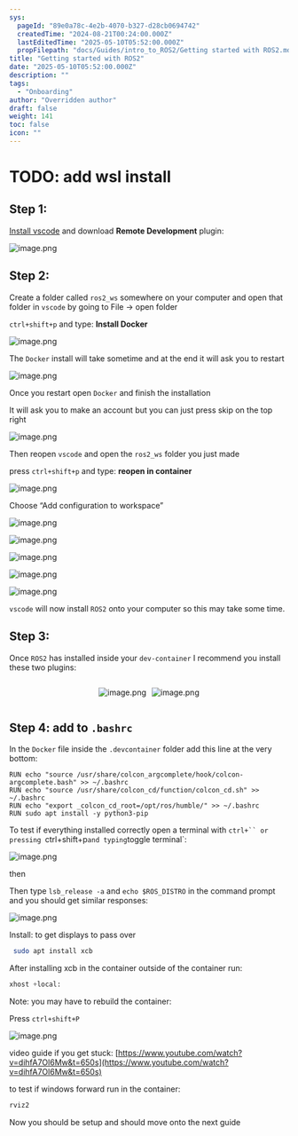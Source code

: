 ```yaml
---
sys:
  pageId: "89e0a78c-4e2b-4070-b327-d28cb0694742"
  createdTime: "2024-08-21T00:24:00.000Z"
  lastEditedTime: "2025-05-10T05:52:00.000Z"
  propFilepath: "docs/Guides/intro_to_ROS2/Getting started with ROS2.md"
title: "Getting started with ROS2"
date: "2025-05-10T05:52:00.000Z"
description: ""
tags:
  - "Onboarding"
author: "Overridden author"
draft: false
weight: 141
toc: false
icon: ""
---
```


# TODO: add wsl install

## Step 1:

[Install vscode](https://code.visualstudio.com/download) and download **Remote Development** plugin:

![image.png](https://prod-files-secure.s3.us-west-2.amazonaws.com/d518164a-d88e-44d1-a4ee-3adb3bd8bce0/efb52993-1881-4a40-b95e-6f020334f022/image.png?X-Amz-Algorithm=AWS4-HMAC-SHA256&X-Amz-Content-Sha256=UNSIGNED-PAYLOAD&X-Amz-Credential=ASIAZI2LB466Q5RHZ54O%2F20250525%2Fus-west-2%2Fs3%2Faws4_request&X-Amz-Date=20250525T004624Z&X-Amz-Expires=3600&X-Amz-Security-Token=IQoJb3JpZ2luX2VjEFkaCXVzLXdlc3QtMiJHMEUCIDx1DEz8h9eFjM4OQ7qHz9RdEjujnxkrPCKpUkgTUZlKAiEA4EBakz8xQjF%2F%2BR%2FlBpTih%2FuiVRkS3yXR4HKhO9IjB%2F0q%2FwMIIhAAGgw2Mzc0MjMxODM4MDUiDPKKBHxyWHXWIJu2RyrcA2y%2FHlfFkfn2rcmfw%2FEfMSZ95%2B9wHMCwa7N%2Fa7Aqip8TgECCUZm3pXEv7IWT%2B6c%2FNE2buxxBmXh8pN8XsR7cffpsh0oRVPW5E96ediTJXABH%2FdH1L9BlQ8rsRFKqBHH8gnPc4h7gOY4QgJlRdBZjHirNnqFVS79qBZtBV5J%2F0RjP%2BxsFuD0Ummw0PZXldJ9eFGvVgJ%2Foang3jayF70EpbzkukW4ek7Tz0sRIHw6rZCutuJkHaf9O90XibW9M3rIgG1bUMz5QMtUPN8Ul4x1EmxazVFivdAnUYIuhDBEMkhsD4FodK1qcyWFQfbPF6dX6lDAQQrZjCMEf8mx904%2FOXZf6opmKxTvW33FQOW%2FIVTzJOanfWr7eb8iSBI0nAvThHDn36sr0%2BzzRv0EVZvPYVfLZfYUiVwCK%2BPl1qzzDCL6S4wbVqdZ7LnHjt%2FMeQsH0LByB7wzzJplj10AKL8H1c4iBajvXyQduHjK1YbgfmyToDKZpwRaeEC7wy4orPVenl8lFAT1AuT5mpSrBS9U%2BBnEqb0YSj4c5zJ9ovk2dA7lt6RJcq%2FDR8b9x0AGNc1aFf1nlQuz1MLwaYmj%2FRNCbMXFotB6S1nL6TMYkwn6Z0043%2ByGa8GkFVShY4e3RMInMycEGOqUBGtcm6Hh3l9vKhaHAVCJZD4rPovK7pdBnxlPfBdAZrx811xid8s0oywn1ycDW%2FkN1mNxusCMkTPziJu3UEtENM3hColC4nrpET2plE%2BPHcFA2bsTgJmE62nV5Ortos5nQtpnCcoPij3%2BmOF%2BMIP18%2F8lLU94D7comVBt4905IbfzrFT%2BN6To4Lj2P0Af2P6UFJTphLz1IBZPju4SIFQwyhc9WMhRm&X-Amz-Signature=418f5b9cd4512b186cc4aa94c232aab74e5d7103e9ad2e70701932c133e7d227&X-Amz-SignedHeaders=host&x-id=GetObject)

## Step 2:

Create a folder called `ros2_ws` somewhere on your computer and open that folder in `vscode` by going to File → open folder 

`ctrl+shift+p` and type: **Install Docker**

![image.png](https://prod-files-secure.s3.us-west-2.amazonaws.com/d518164a-d88e-44d1-a4ee-3adb3bd8bce0/2269dc0e-1cd5-47ff-bceb-c04ad9b2eab0/image.png?X-Amz-Algorithm=AWS4-HMAC-SHA256&X-Amz-Content-Sha256=UNSIGNED-PAYLOAD&X-Amz-Credential=ASIAZI2LB466Q5RHZ54O%2F20250525%2Fus-west-2%2Fs3%2Faws4_request&X-Amz-Date=20250525T004624Z&X-Amz-Expires=3600&X-Amz-Security-Token=IQoJb3JpZ2luX2VjEFkaCXVzLXdlc3QtMiJHMEUCIDx1DEz8h9eFjM4OQ7qHz9RdEjujnxkrPCKpUkgTUZlKAiEA4EBakz8xQjF%2F%2BR%2FlBpTih%2FuiVRkS3yXR4HKhO9IjB%2F0q%2FwMIIhAAGgw2Mzc0MjMxODM4MDUiDPKKBHxyWHXWIJu2RyrcA2y%2FHlfFkfn2rcmfw%2FEfMSZ95%2B9wHMCwa7N%2Fa7Aqip8TgECCUZm3pXEv7IWT%2B6c%2FNE2buxxBmXh8pN8XsR7cffpsh0oRVPW5E96ediTJXABH%2FdH1L9BlQ8rsRFKqBHH8gnPc4h7gOY4QgJlRdBZjHirNnqFVS79qBZtBV5J%2F0RjP%2BxsFuD0Ummw0PZXldJ9eFGvVgJ%2Foang3jayF70EpbzkukW4ek7Tz0sRIHw6rZCutuJkHaf9O90XibW9M3rIgG1bUMz5QMtUPN8Ul4x1EmxazVFivdAnUYIuhDBEMkhsD4FodK1qcyWFQfbPF6dX6lDAQQrZjCMEf8mx904%2FOXZf6opmKxTvW33FQOW%2FIVTzJOanfWr7eb8iSBI0nAvThHDn36sr0%2BzzRv0EVZvPYVfLZfYUiVwCK%2BPl1qzzDCL6S4wbVqdZ7LnHjt%2FMeQsH0LByB7wzzJplj10AKL8H1c4iBajvXyQduHjK1YbgfmyToDKZpwRaeEC7wy4orPVenl8lFAT1AuT5mpSrBS9U%2BBnEqb0YSj4c5zJ9ovk2dA7lt6RJcq%2FDR8b9x0AGNc1aFf1nlQuz1MLwaYmj%2FRNCbMXFotB6S1nL6TMYkwn6Z0043%2ByGa8GkFVShY4e3RMInMycEGOqUBGtcm6Hh3l9vKhaHAVCJZD4rPovK7pdBnxlPfBdAZrx811xid8s0oywn1ycDW%2FkN1mNxusCMkTPziJu3UEtENM3hColC4nrpET2plE%2BPHcFA2bsTgJmE62nV5Ortos5nQtpnCcoPij3%2BmOF%2BMIP18%2F8lLU94D7comVBt4905IbfzrFT%2BN6To4Lj2P0Af2P6UFJTphLz1IBZPju4SIFQwyhc9WMhRm&X-Amz-Signature=d743928b9dfac171b36141bed46d66591a101dd86ab127843704e2d253abed79&X-Amz-SignedHeaders=host&x-id=GetObject)

The `Docker` install will take sometime and at the end it will ask you to restart

![image.png](https://prod-files-secure.s3.us-west-2.amazonaws.com/d518164a-d88e-44d1-a4ee-3adb3bd8bce0/ed233f78-be33-4b1f-b89c-9c346c0e961e/image.png?X-Amz-Algorithm=AWS4-HMAC-SHA256&X-Amz-Content-Sha256=UNSIGNED-PAYLOAD&X-Amz-Credential=ASIAZI2LB466Q5RHZ54O%2F20250525%2Fus-west-2%2Fs3%2Faws4_request&X-Amz-Date=20250525T004624Z&X-Amz-Expires=3600&X-Amz-Security-Token=IQoJb3JpZ2luX2VjEFkaCXVzLXdlc3QtMiJHMEUCIDx1DEz8h9eFjM4OQ7qHz9RdEjujnxkrPCKpUkgTUZlKAiEA4EBakz8xQjF%2F%2BR%2FlBpTih%2FuiVRkS3yXR4HKhO9IjB%2F0q%2FwMIIhAAGgw2Mzc0MjMxODM4MDUiDPKKBHxyWHXWIJu2RyrcA2y%2FHlfFkfn2rcmfw%2FEfMSZ95%2B9wHMCwa7N%2Fa7Aqip8TgECCUZm3pXEv7IWT%2B6c%2FNE2buxxBmXh8pN8XsR7cffpsh0oRVPW5E96ediTJXABH%2FdH1L9BlQ8rsRFKqBHH8gnPc4h7gOY4QgJlRdBZjHirNnqFVS79qBZtBV5J%2F0RjP%2BxsFuD0Ummw0PZXldJ9eFGvVgJ%2Foang3jayF70EpbzkukW4ek7Tz0sRIHw6rZCutuJkHaf9O90XibW9M3rIgG1bUMz5QMtUPN8Ul4x1EmxazVFivdAnUYIuhDBEMkhsD4FodK1qcyWFQfbPF6dX6lDAQQrZjCMEf8mx904%2FOXZf6opmKxTvW33FQOW%2FIVTzJOanfWr7eb8iSBI0nAvThHDn36sr0%2BzzRv0EVZvPYVfLZfYUiVwCK%2BPl1qzzDCL6S4wbVqdZ7LnHjt%2FMeQsH0LByB7wzzJplj10AKL8H1c4iBajvXyQduHjK1YbgfmyToDKZpwRaeEC7wy4orPVenl8lFAT1AuT5mpSrBS9U%2BBnEqb0YSj4c5zJ9ovk2dA7lt6RJcq%2FDR8b9x0AGNc1aFf1nlQuz1MLwaYmj%2FRNCbMXFotB6S1nL6TMYkwn6Z0043%2ByGa8GkFVShY4e3RMInMycEGOqUBGtcm6Hh3l9vKhaHAVCJZD4rPovK7pdBnxlPfBdAZrx811xid8s0oywn1ycDW%2FkN1mNxusCMkTPziJu3UEtENM3hColC4nrpET2plE%2BPHcFA2bsTgJmE62nV5Ortos5nQtpnCcoPij3%2BmOF%2BMIP18%2F8lLU94D7comVBt4905IbfzrFT%2BN6To4Lj2P0Af2P6UFJTphLz1IBZPju4SIFQwyhc9WMhRm&X-Amz-Signature=81aa3015ec98968cdaf7e3e99bb627d9bbbc4d37bdb9883331d7360b21ee4e14&X-Amz-SignedHeaders=host&x-id=GetObject)

Once you restart open `Docker` and finish the installation

It will ask you to make an account but you can just press skip on the top right

![image.png](https://prod-files-secure.s3.us-west-2.amazonaws.com/d518164a-d88e-44d1-a4ee-3adb3bd8bce0/21010ad9-1659-4fd9-9f59-9932a09b2a3d/image.png?X-Amz-Algorithm=AWS4-HMAC-SHA256&X-Amz-Content-Sha256=UNSIGNED-PAYLOAD&X-Amz-Credential=ASIAZI2LB466Q5RHZ54O%2F20250525%2Fus-west-2%2Fs3%2Faws4_request&X-Amz-Date=20250525T004624Z&X-Amz-Expires=3600&X-Amz-Security-Token=IQoJb3JpZ2luX2VjEFkaCXVzLXdlc3QtMiJHMEUCIDx1DEz8h9eFjM4OQ7qHz9RdEjujnxkrPCKpUkgTUZlKAiEA4EBakz8xQjF%2F%2BR%2FlBpTih%2FuiVRkS3yXR4HKhO9IjB%2F0q%2FwMIIhAAGgw2Mzc0MjMxODM4MDUiDPKKBHxyWHXWIJu2RyrcA2y%2FHlfFkfn2rcmfw%2FEfMSZ95%2B9wHMCwa7N%2Fa7Aqip8TgECCUZm3pXEv7IWT%2B6c%2FNE2buxxBmXh8pN8XsR7cffpsh0oRVPW5E96ediTJXABH%2FdH1L9BlQ8rsRFKqBHH8gnPc4h7gOY4QgJlRdBZjHirNnqFVS79qBZtBV5J%2F0RjP%2BxsFuD0Ummw0PZXldJ9eFGvVgJ%2Foang3jayF70EpbzkukW4ek7Tz0sRIHw6rZCutuJkHaf9O90XibW9M3rIgG1bUMz5QMtUPN8Ul4x1EmxazVFivdAnUYIuhDBEMkhsD4FodK1qcyWFQfbPF6dX6lDAQQrZjCMEf8mx904%2FOXZf6opmKxTvW33FQOW%2FIVTzJOanfWr7eb8iSBI0nAvThHDn36sr0%2BzzRv0EVZvPYVfLZfYUiVwCK%2BPl1qzzDCL6S4wbVqdZ7LnHjt%2FMeQsH0LByB7wzzJplj10AKL8H1c4iBajvXyQduHjK1YbgfmyToDKZpwRaeEC7wy4orPVenl8lFAT1AuT5mpSrBS9U%2BBnEqb0YSj4c5zJ9ovk2dA7lt6RJcq%2FDR8b9x0AGNc1aFf1nlQuz1MLwaYmj%2FRNCbMXFotB6S1nL6TMYkwn6Z0043%2ByGa8GkFVShY4e3RMInMycEGOqUBGtcm6Hh3l9vKhaHAVCJZD4rPovK7pdBnxlPfBdAZrx811xid8s0oywn1ycDW%2FkN1mNxusCMkTPziJu3UEtENM3hColC4nrpET2plE%2BPHcFA2bsTgJmE62nV5Ortos5nQtpnCcoPij3%2BmOF%2BMIP18%2F8lLU94D7comVBt4905IbfzrFT%2BN6To4Lj2P0Af2P6UFJTphLz1IBZPju4SIFQwyhc9WMhRm&X-Amz-Signature=254062b4a2050c542d6590329c26583bc4c6cb53da43310aa6bbbe7c8675b8e7&X-Amz-SignedHeaders=host&x-id=GetObject)

Then reopen `vscode` and open the `ros2_ws` folder you just made

press `ctrl+shift+p` and type: **reopen in container**

![image.png](https://prod-files-secure.s3.us-west-2.amazonaws.com/d518164a-d88e-44d1-a4ee-3adb3bd8bce0/4e93b8c2-41ad-488c-8095-c74205196118/image.png?X-Amz-Algorithm=AWS4-HMAC-SHA256&X-Amz-Content-Sha256=UNSIGNED-PAYLOAD&X-Amz-Credential=ASIAZI2LB466Q5RHZ54O%2F20250525%2Fus-west-2%2Fs3%2Faws4_request&X-Amz-Date=20250525T004624Z&X-Amz-Expires=3600&X-Amz-Security-Token=IQoJb3JpZ2luX2VjEFkaCXVzLXdlc3QtMiJHMEUCIDx1DEz8h9eFjM4OQ7qHz9RdEjujnxkrPCKpUkgTUZlKAiEA4EBakz8xQjF%2F%2BR%2FlBpTih%2FuiVRkS3yXR4HKhO9IjB%2F0q%2FwMIIhAAGgw2Mzc0MjMxODM4MDUiDPKKBHxyWHXWIJu2RyrcA2y%2FHlfFkfn2rcmfw%2FEfMSZ95%2B9wHMCwa7N%2Fa7Aqip8TgECCUZm3pXEv7IWT%2B6c%2FNE2buxxBmXh8pN8XsR7cffpsh0oRVPW5E96ediTJXABH%2FdH1L9BlQ8rsRFKqBHH8gnPc4h7gOY4QgJlRdBZjHirNnqFVS79qBZtBV5J%2F0RjP%2BxsFuD0Ummw0PZXldJ9eFGvVgJ%2Foang3jayF70EpbzkukW4ek7Tz0sRIHw6rZCutuJkHaf9O90XibW9M3rIgG1bUMz5QMtUPN8Ul4x1EmxazVFivdAnUYIuhDBEMkhsD4FodK1qcyWFQfbPF6dX6lDAQQrZjCMEf8mx904%2FOXZf6opmKxTvW33FQOW%2FIVTzJOanfWr7eb8iSBI0nAvThHDn36sr0%2BzzRv0EVZvPYVfLZfYUiVwCK%2BPl1qzzDCL6S4wbVqdZ7LnHjt%2FMeQsH0LByB7wzzJplj10AKL8H1c4iBajvXyQduHjK1YbgfmyToDKZpwRaeEC7wy4orPVenl8lFAT1AuT5mpSrBS9U%2BBnEqb0YSj4c5zJ9ovk2dA7lt6RJcq%2FDR8b9x0AGNc1aFf1nlQuz1MLwaYmj%2FRNCbMXFotB6S1nL6TMYkwn6Z0043%2ByGa8GkFVShY4e3RMInMycEGOqUBGtcm6Hh3l9vKhaHAVCJZD4rPovK7pdBnxlPfBdAZrx811xid8s0oywn1ycDW%2FkN1mNxusCMkTPziJu3UEtENM3hColC4nrpET2plE%2BPHcFA2bsTgJmE62nV5Ortos5nQtpnCcoPij3%2BmOF%2BMIP18%2F8lLU94D7comVBt4905IbfzrFT%2BN6To4Lj2P0Af2P6UFJTphLz1IBZPju4SIFQwyhc9WMhRm&X-Amz-Signature=e2fb4cc5565590c685c55abbe9a721a7ec74bf76b009d3427d0aea04fd9bc212&X-Amz-SignedHeaders=host&x-id=GetObject)

Choose “Add configuration to workspace”

![image.png](https://prod-files-secure.s3.us-west-2.amazonaws.com/d518164a-d88e-44d1-a4ee-3adb3bd8bce0/9560b282-5060-4989-ba37-97e7b2c22476/image.png?X-Amz-Algorithm=AWS4-HMAC-SHA256&X-Amz-Content-Sha256=UNSIGNED-PAYLOAD&X-Amz-Credential=ASIAZI2LB466Q5RHZ54O%2F20250525%2Fus-west-2%2Fs3%2Faws4_request&X-Amz-Date=20250525T004624Z&X-Amz-Expires=3600&X-Amz-Security-Token=IQoJb3JpZ2luX2VjEFkaCXVzLXdlc3QtMiJHMEUCIDx1DEz8h9eFjM4OQ7qHz9RdEjujnxkrPCKpUkgTUZlKAiEA4EBakz8xQjF%2F%2BR%2FlBpTih%2FuiVRkS3yXR4HKhO9IjB%2F0q%2FwMIIhAAGgw2Mzc0MjMxODM4MDUiDPKKBHxyWHXWIJu2RyrcA2y%2FHlfFkfn2rcmfw%2FEfMSZ95%2B9wHMCwa7N%2Fa7Aqip8TgECCUZm3pXEv7IWT%2B6c%2FNE2buxxBmXh8pN8XsR7cffpsh0oRVPW5E96ediTJXABH%2FdH1L9BlQ8rsRFKqBHH8gnPc4h7gOY4QgJlRdBZjHirNnqFVS79qBZtBV5J%2F0RjP%2BxsFuD0Ummw0PZXldJ9eFGvVgJ%2Foang3jayF70EpbzkukW4ek7Tz0sRIHw6rZCutuJkHaf9O90XibW9M3rIgG1bUMz5QMtUPN8Ul4x1EmxazVFivdAnUYIuhDBEMkhsD4FodK1qcyWFQfbPF6dX6lDAQQrZjCMEf8mx904%2FOXZf6opmKxTvW33FQOW%2FIVTzJOanfWr7eb8iSBI0nAvThHDn36sr0%2BzzRv0EVZvPYVfLZfYUiVwCK%2BPl1qzzDCL6S4wbVqdZ7LnHjt%2FMeQsH0LByB7wzzJplj10AKL8H1c4iBajvXyQduHjK1YbgfmyToDKZpwRaeEC7wy4orPVenl8lFAT1AuT5mpSrBS9U%2BBnEqb0YSj4c5zJ9ovk2dA7lt6RJcq%2FDR8b9x0AGNc1aFf1nlQuz1MLwaYmj%2FRNCbMXFotB6S1nL6TMYkwn6Z0043%2ByGa8GkFVShY4e3RMInMycEGOqUBGtcm6Hh3l9vKhaHAVCJZD4rPovK7pdBnxlPfBdAZrx811xid8s0oywn1ycDW%2FkN1mNxusCMkTPziJu3UEtENM3hColC4nrpET2plE%2BPHcFA2bsTgJmE62nV5Ortos5nQtpnCcoPij3%2BmOF%2BMIP18%2F8lLU94D7comVBt4905IbfzrFT%2BN6To4Lj2P0Af2P6UFJTphLz1IBZPju4SIFQwyhc9WMhRm&X-Amz-Signature=7a987badab07bde2aeab680a4741d81b9aef5bd5806271cab58765f73bf26232&X-Amz-SignedHeaders=host&x-id=GetObject)

![image.png](https://prod-files-secure.s3.us-west-2.amazonaws.com/d518164a-d88e-44d1-a4ee-3adb3bd8bce0/2ee63f81-886b-48e8-a553-dc6e5eac99e4/image.png?X-Amz-Algorithm=AWS4-HMAC-SHA256&X-Amz-Content-Sha256=UNSIGNED-PAYLOAD&X-Amz-Credential=ASIAZI2LB466Q5RHZ54O%2F20250525%2Fus-west-2%2Fs3%2Faws4_request&X-Amz-Date=20250525T004624Z&X-Amz-Expires=3600&X-Amz-Security-Token=IQoJb3JpZ2luX2VjEFkaCXVzLXdlc3QtMiJHMEUCIDx1DEz8h9eFjM4OQ7qHz9RdEjujnxkrPCKpUkgTUZlKAiEA4EBakz8xQjF%2F%2BR%2FlBpTih%2FuiVRkS3yXR4HKhO9IjB%2F0q%2FwMIIhAAGgw2Mzc0MjMxODM4MDUiDPKKBHxyWHXWIJu2RyrcA2y%2FHlfFkfn2rcmfw%2FEfMSZ95%2B9wHMCwa7N%2Fa7Aqip8TgECCUZm3pXEv7IWT%2B6c%2FNE2buxxBmXh8pN8XsR7cffpsh0oRVPW5E96ediTJXABH%2FdH1L9BlQ8rsRFKqBHH8gnPc4h7gOY4QgJlRdBZjHirNnqFVS79qBZtBV5J%2F0RjP%2BxsFuD0Ummw0PZXldJ9eFGvVgJ%2Foang3jayF70EpbzkukW4ek7Tz0sRIHw6rZCutuJkHaf9O90XibW9M3rIgG1bUMz5QMtUPN8Ul4x1EmxazVFivdAnUYIuhDBEMkhsD4FodK1qcyWFQfbPF6dX6lDAQQrZjCMEf8mx904%2FOXZf6opmKxTvW33FQOW%2FIVTzJOanfWr7eb8iSBI0nAvThHDn36sr0%2BzzRv0EVZvPYVfLZfYUiVwCK%2BPl1qzzDCL6S4wbVqdZ7LnHjt%2FMeQsH0LByB7wzzJplj10AKL8H1c4iBajvXyQduHjK1YbgfmyToDKZpwRaeEC7wy4orPVenl8lFAT1AuT5mpSrBS9U%2BBnEqb0YSj4c5zJ9ovk2dA7lt6RJcq%2FDR8b9x0AGNc1aFf1nlQuz1MLwaYmj%2FRNCbMXFotB6S1nL6TMYkwn6Z0043%2ByGa8GkFVShY4e3RMInMycEGOqUBGtcm6Hh3l9vKhaHAVCJZD4rPovK7pdBnxlPfBdAZrx811xid8s0oywn1ycDW%2FkN1mNxusCMkTPziJu3UEtENM3hColC4nrpET2plE%2BPHcFA2bsTgJmE62nV5Ortos5nQtpnCcoPij3%2BmOF%2BMIP18%2F8lLU94D7comVBt4905IbfzrFT%2BN6To4Lj2P0Af2P6UFJTphLz1IBZPju4SIFQwyhc9WMhRm&X-Amz-Signature=7585b4b7850ddae6111c22336028abb8d17188e34d66cbf415fba115a4e2fe87&X-Amz-SignedHeaders=host&x-id=GetObject)

![image.png](https://prod-files-secure.s3.us-west-2.amazonaws.com/d518164a-d88e-44d1-a4ee-3adb3bd8bce0/ae1580b2-b048-407e-aed9-b584224a7a04/image.png?X-Amz-Algorithm=AWS4-HMAC-SHA256&X-Amz-Content-Sha256=UNSIGNED-PAYLOAD&X-Amz-Credential=ASIAZI2LB466Q5RHZ54O%2F20250525%2Fus-west-2%2Fs3%2Faws4_request&X-Amz-Date=20250525T004624Z&X-Amz-Expires=3600&X-Amz-Security-Token=IQoJb3JpZ2luX2VjEFkaCXVzLXdlc3QtMiJHMEUCIDx1DEz8h9eFjM4OQ7qHz9RdEjujnxkrPCKpUkgTUZlKAiEA4EBakz8xQjF%2F%2BR%2FlBpTih%2FuiVRkS3yXR4HKhO9IjB%2F0q%2FwMIIhAAGgw2Mzc0MjMxODM4MDUiDPKKBHxyWHXWIJu2RyrcA2y%2FHlfFkfn2rcmfw%2FEfMSZ95%2B9wHMCwa7N%2Fa7Aqip8TgECCUZm3pXEv7IWT%2B6c%2FNE2buxxBmXh8pN8XsR7cffpsh0oRVPW5E96ediTJXABH%2FdH1L9BlQ8rsRFKqBHH8gnPc4h7gOY4QgJlRdBZjHirNnqFVS79qBZtBV5J%2F0RjP%2BxsFuD0Ummw0PZXldJ9eFGvVgJ%2Foang3jayF70EpbzkukW4ek7Tz0sRIHw6rZCutuJkHaf9O90XibW9M3rIgG1bUMz5QMtUPN8Ul4x1EmxazVFivdAnUYIuhDBEMkhsD4FodK1qcyWFQfbPF6dX6lDAQQrZjCMEf8mx904%2FOXZf6opmKxTvW33FQOW%2FIVTzJOanfWr7eb8iSBI0nAvThHDn36sr0%2BzzRv0EVZvPYVfLZfYUiVwCK%2BPl1qzzDCL6S4wbVqdZ7LnHjt%2FMeQsH0LByB7wzzJplj10AKL8H1c4iBajvXyQduHjK1YbgfmyToDKZpwRaeEC7wy4orPVenl8lFAT1AuT5mpSrBS9U%2BBnEqb0YSj4c5zJ9ovk2dA7lt6RJcq%2FDR8b9x0AGNc1aFf1nlQuz1MLwaYmj%2FRNCbMXFotB6S1nL6TMYkwn6Z0043%2ByGa8GkFVShY4e3RMInMycEGOqUBGtcm6Hh3l9vKhaHAVCJZD4rPovK7pdBnxlPfBdAZrx811xid8s0oywn1ycDW%2FkN1mNxusCMkTPziJu3UEtENM3hColC4nrpET2plE%2BPHcFA2bsTgJmE62nV5Ortos5nQtpnCcoPij3%2BmOF%2BMIP18%2F8lLU94D7comVBt4905IbfzrFT%2BN6To4Lj2P0Af2P6UFJTphLz1IBZPju4SIFQwyhc9WMhRm&X-Amz-Signature=b368cc62b482463c5408bff637fe93ac5e03be839e0a69ba1e0ea9a0601cefb8&X-Amz-SignedHeaders=host&x-id=GetObject)

![image.png](https://prod-files-secure.s3.us-west-2.amazonaws.com/d518164a-d88e-44d1-a4ee-3adb3bd8bce0/53255b28-f75e-430f-b9e3-c0ac8577e42b/image.png?X-Amz-Algorithm=AWS4-HMAC-SHA256&X-Amz-Content-Sha256=UNSIGNED-PAYLOAD&X-Amz-Credential=ASIAZI2LB466Q5RHZ54O%2F20250525%2Fus-west-2%2Fs3%2Faws4_request&X-Amz-Date=20250525T004624Z&X-Amz-Expires=3600&X-Amz-Security-Token=IQoJb3JpZ2luX2VjEFkaCXVzLXdlc3QtMiJHMEUCIDx1DEz8h9eFjM4OQ7qHz9RdEjujnxkrPCKpUkgTUZlKAiEA4EBakz8xQjF%2F%2BR%2FlBpTih%2FuiVRkS3yXR4HKhO9IjB%2F0q%2FwMIIhAAGgw2Mzc0MjMxODM4MDUiDPKKBHxyWHXWIJu2RyrcA2y%2FHlfFkfn2rcmfw%2FEfMSZ95%2B9wHMCwa7N%2Fa7Aqip8TgECCUZm3pXEv7IWT%2B6c%2FNE2buxxBmXh8pN8XsR7cffpsh0oRVPW5E96ediTJXABH%2FdH1L9BlQ8rsRFKqBHH8gnPc4h7gOY4QgJlRdBZjHirNnqFVS79qBZtBV5J%2F0RjP%2BxsFuD0Ummw0PZXldJ9eFGvVgJ%2Foang3jayF70EpbzkukW4ek7Tz0sRIHw6rZCutuJkHaf9O90XibW9M3rIgG1bUMz5QMtUPN8Ul4x1EmxazVFivdAnUYIuhDBEMkhsD4FodK1qcyWFQfbPF6dX6lDAQQrZjCMEf8mx904%2FOXZf6opmKxTvW33FQOW%2FIVTzJOanfWr7eb8iSBI0nAvThHDn36sr0%2BzzRv0EVZvPYVfLZfYUiVwCK%2BPl1qzzDCL6S4wbVqdZ7LnHjt%2FMeQsH0LByB7wzzJplj10AKL8H1c4iBajvXyQduHjK1YbgfmyToDKZpwRaeEC7wy4orPVenl8lFAT1AuT5mpSrBS9U%2BBnEqb0YSj4c5zJ9ovk2dA7lt6RJcq%2FDR8b9x0AGNc1aFf1nlQuz1MLwaYmj%2FRNCbMXFotB6S1nL6TMYkwn6Z0043%2ByGa8GkFVShY4e3RMInMycEGOqUBGtcm6Hh3l9vKhaHAVCJZD4rPovK7pdBnxlPfBdAZrx811xid8s0oywn1ycDW%2FkN1mNxusCMkTPziJu3UEtENM3hColC4nrpET2plE%2BPHcFA2bsTgJmE62nV5Ortos5nQtpnCcoPij3%2BmOF%2BMIP18%2F8lLU94D7comVBt4905IbfzrFT%2BN6To4Lj2P0Af2P6UFJTphLz1IBZPju4SIFQwyhc9WMhRm&X-Amz-Signature=28d1c06f457c1579d67df9c4e1d8af390f29b1bbffc7610660479aeb2dfb5b2e&X-Amz-SignedHeaders=host&x-id=GetObject)

![image.png](https://prod-files-secure.s3.us-west-2.amazonaws.com/d518164a-d88e-44d1-a4ee-3adb3bd8bce0/7c562767-5af9-4ffb-97d1-327bcdf4ee00/image.png?X-Amz-Algorithm=AWS4-HMAC-SHA256&X-Amz-Content-Sha256=UNSIGNED-PAYLOAD&X-Amz-Credential=ASIAZI2LB466Q5RHZ54O%2F20250525%2Fus-west-2%2Fs3%2Faws4_request&X-Amz-Date=20250525T004624Z&X-Amz-Expires=3600&X-Amz-Security-Token=IQoJb3JpZ2luX2VjEFkaCXVzLXdlc3QtMiJHMEUCIDx1DEz8h9eFjM4OQ7qHz9RdEjujnxkrPCKpUkgTUZlKAiEA4EBakz8xQjF%2F%2BR%2FlBpTih%2FuiVRkS3yXR4HKhO9IjB%2F0q%2FwMIIhAAGgw2Mzc0MjMxODM4MDUiDPKKBHxyWHXWIJu2RyrcA2y%2FHlfFkfn2rcmfw%2FEfMSZ95%2B9wHMCwa7N%2Fa7Aqip8TgECCUZm3pXEv7IWT%2B6c%2FNE2buxxBmXh8pN8XsR7cffpsh0oRVPW5E96ediTJXABH%2FdH1L9BlQ8rsRFKqBHH8gnPc4h7gOY4QgJlRdBZjHirNnqFVS79qBZtBV5J%2F0RjP%2BxsFuD0Ummw0PZXldJ9eFGvVgJ%2Foang3jayF70EpbzkukW4ek7Tz0sRIHw6rZCutuJkHaf9O90XibW9M3rIgG1bUMz5QMtUPN8Ul4x1EmxazVFivdAnUYIuhDBEMkhsD4FodK1qcyWFQfbPF6dX6lDAQQrZjCMEf8mx904%2FOXZf6opmKxTvW33FQOW%2FIVTzJOanfWr7eb8iSBI0nAvThHDn36sr0%2BzzRv0EVZvPYVfLZfYUiVwCK%2BPl1qzzDCL6S4wbVqdZ7LnHjt%2FMeQsH0LByB7wzzJplj10AKL8H1c4iBajvXyQduHjK1YbgfmyToDKZpwRaeEC7wy4orPVenl8lFAT1AuT5mpSrBS9U%2BBnEqb0YSj4c5zJ9ovk2dA7lt6RJcq%2FDR8b9x0AGNc1aFf1nlQuz1MLwaYmj%2FRNCbMXFotB6S1nL6TMYkwn6Z0043%2ByGa8GkFVShY4e3RMInMycEGOqUBGtcm6Hh3l9vKhaHAVCJZD4rPovK7pdBnxlPfBdAZrx811xid8s0oywn1ycDW%2FkN1mNxusCMkTPziJu3UEtENM3hColC4nrpET2plE%2BPHcFA2bsTgJmE62nV5Ortos5nQtpnCcoPij3%2BmOF%2BMIP18%2F8lLU94D7comVBt4905IbfzrFT%2BN6To4Lj2P0Af2P6UFJTphLz1IBZPju4SIFQwyhc9WMhRm&X-Amz-Signature=b3a57401eacf612faf66aa131fdb213e23ef09af5bbadcf066753b7e3dd9b3fd&X-Amz-SignedHeaders=host&x-id=GetObject)

`vscode` will now install `ROS2` onto your computer so this may take some time.

## Step 3:

Once `ROS2` has installed inside your `dev-container` I recommend you install these two plugins:

<div style="display: flex;flex-direction: row; column-gap:10px; max-width: 630px;justify-content: center;">
<div>

![image.png](https://prod-files-secure.s3.us-west-2.amazonaws.com/d518164a-d88e-44d1-a4ee-3adb3bd8bce0/3fc3d550-5a54-4ba1-ba6b-faa01cdb7369/image.png?X-Amz-Algorithm=AWS4-HMAC-SHA256&X-Amz-Content-Sha256=UNSIGNED-PAYLOAD&X-Amz-Credential=ASIAZI2LB46647DXYHCE%2F20250525%2Fus-west-2%2Fs3%2Faws4_request&X-Amz-Date=20250525T004626Z&X-Amz-Expires=3600&X-Amz-Security-Token=IQoJb3JpZ2luX2VjEFkaCXVzLXdlc3QtMiJGMEQCIHcZyHSOxzLwXhisyq3%2FqTyiFaOmJuwtCthYi7Y6VPgSAiAm4KwIoLyNWbPhVUxje%2Feg2DTHy6bw4Q2uPT9jwxdxdCr%2FAwgiEAAaDDYzNzQyMzE4MzgwNSIM3PgZpotYuMv56EwzKtwDkIStETSJOXuZpXVEM5PubNTE8BsCRPRMTo3JACeRHnmqdSvY%2FuiU6JwPcsNpvXrq4zjA24Lk8t4%2F5lGQSeg5dd8jaoZK9EIqmpLhs%2B69a4BE6UYfEjnbZrXeqTBaGKzdJr9By2G3cU9W9V%2FJ%2BF5urz0YIi55yc%2BFrDDFNMHmvAy2Zns1olFUVRVrzz5BRkdk%2Fg5pWrWljzVmWSrExY5z171I9hzEsTGjfT877QpkjaN8caZ4ZqfoKqTiQH4gq1QizYrIBAgo1fZUnkH906p04uJEyCNK69Pz1hYrCwbIO1J3HOwYRvKklmlEJpWZlPyAW2x0mIWE5Vlt%2Bh7a2G5GWYunNn3NMsZm7u0IT4E9xwkVcWRdidQ%2FjbkNAq7tWG4Yl%2FdCSZcSlH8O09noH2cS2pkU9imYgydrK0Py1WqmZFS%2Fd1LnIaiLmpGKRE7v4Z1Xsh%2FhHtzqxkxlP%2BF%2B5fDRB0Dq4ksyM76hrBwPUWCMuIAWx171F3UZ4dqDyCcJSJJqlEzjmCY87vuKcDX1haC3VjFqfhWw4D1Pgwtrs9pRiJt2TLe8TZ8WUX2%2BhU6aKW78xj%2BpcdXhkyV1LDYIcqyt3o5Cj1G4T9Om6HqcEoqSuwPCviqeGIgd3NnPjXIwhczJwQY6pgG0cRMa%2FzEv0NTZmAmr5ie%2B0bLoQ0rKoCvn0HQAA6PVhWbOJKCqh13jrckJQQuiBeudmEjAGF2rBNnS%2F0IIzfSLfAtJ4fKSkczFEZD%2Fx%2B6iJ4DdtaK3jsmu03xaALo5Z5OE0QDdRFhV27lklOdg3yCF2Z4ywkGJTsnpKKdo%2BlWsAHbaK8F3%2F03CLfrVkNUArkSjMXMNTbClM8dEMXFROORBQal0cLcn&X-Amz-Signature=ff30308d9d720c4ce646add99cf4f8eca02e80677b1f60ee52824dae4987a260&X-Amz-SignedHeaders=host&x-id=GetObject)

</div>
<div>

![image.png](https://prod-files-secure.s3.us-west-2.amazonaws.com/d518164a-d88e-44d1-a4ee-3adb3bd8bce0/d994cc66-13c2-4093-a5a3-f84cf4601a82/image.png?X-Amz-Algorithm=AWS4-HMAC-SHA256&X-Amz-Content-Sha256=UNSIGNED-PAYLOAD&X-Amz-Credential=ASIAZI2LB4665YYVT2CM%2F20250525%2Fus-west-2%2Fs3%2Faws4_request&X-Amz-Date=20250525T004626Z&X-Amz-Expires=3600&X-Amz-Security-Token=IQoJb3JpZ2luX2VjEFkaCXVzLXdlc3QtMiJIMEYCIQCEsOyRYvV4DBTADo12IWP4p3VEtdOaYoSc4uLwnJLQ1AIhAIJqU0Gl%2FBk3ZrqJrpe5P2DzRHN0LJFpTfnz3Evu%2F9rPKv8DCCIQABoMNjM3NDIzMTgzODA1IgyCF7u2vWEIsEGWg9Yq3AMcfGy%2FoWasUGKLhuNa9a0gK1p%2F%2FxdbTANGW7KOguHQl5Yg6N1fRn09E7cLyrHLGKQ0WukPHz7xR2K4TS0ZdiSBxVmNREH65dJ9tT6NYSpLc%2BVRrc%2BpfUz5PlY8H%2Btn6WCmlssck3xCZ9Ji9DGIKXVr7rJqFNVR9vPJALjkDEF9l%2FNs778NRz1TvrGSchezmNKWBWfMcvkv%2FM9O5dnWjvxLC12MANGaDaC7lo417lgbUzSvtFyLBDXVDBnL5GLuqQtN5fcEjkY7lG%2BnmMbOUst8J1VYcTLJgITHSr2U2%2B%2FGT2YWJonADE%2BFLsaCAkoSMOKQ4omwSIt8W3nSEfoGHYuGniMrbpeSaHt%2FQ%2BirJtb7DzkKK9BHUOGT%2BNnDYfExE5Bjx5iSlkTQDr1gdqVrqoK1hFrUTtfZEbL2fWMqnwhBpp5M1EvKI2S9CvsaSsD0fkD%2B3cCs1iExx2BzBMY7E1M%2FCEImI6J6CdH16lLE2RQfWEt9EGrg%2BUzDRijhAGRhHtV6Q5AiWfPF5CUnsGSRCId3DrbP6j4M8cI8%2BqNh49UMuVEBY5imL6LYEzmcA8uUPDm1vSn1BFP5Ri6Rv4fgHZR74pPap3hPjjN1cKxqspTkTlo3JNQ4KDR%2FLgnQXDCKzMnBBjqkAfYfi6OKIG5T%2FDBdA1zmwQuUpNbSawTBQ5XTCm3QFaFf29rEP6ZDuba9%2FesHRcE%2FR26TM3az8nms0zPH9nuD%2BluLje%2BDGSfyAD1yleHHhJkNKKmxE2t1hoQelk2BkLvVtAEk%2BIzEOAf8LDP0i6LS94AaHoqzAEghjzA43Jzuf9UDELfzeSb7hunSKoszt5%2Foq51U%2F5%2BSjNdbhQ%2FVKYqeJP4LmXqX&X-Amz-Signature=8cb688d2e2b9bad838f5bdf03f2dd70f7de60a7ff3786906a56a92c7a19f8439&X-Amz-SignedHeaders=host&x-id=GetObject)

</div>
</div>

## Step 4: add to `.bashrc`

In the `Docker` file inside the `.devcontainer` folder add this line at the very bottom: 

```docker
RUN echo "source /usr/share/colcon_argcomplete/hook/colcon-argcomplete.bash" >> ~/.bashrc
RUN echo "source /usr/share/colcon_cd/function/colcon_cd.sh" >> ~/.bashrc
RUN echo "export _colcon_cd_root=/opt/ros/humble/" >> ~/.bashrc
RUN sudo apt install -y python3-pip 
```

To test if everything installed correctly open a terminal with `ctrl+`` or pressing `ctrl+shift+p` and typing `toggle terminal`:

![image.png](https://prod-files-secure.s3.us-west-2.amazonaws.com/d518164a-d88e-44d1-a4ee-3adb3bd8bce0/6a4943d8-b04e-4c02-9a58-775f3384d1a5/image.png?X-Amz-Algorithm=AWS4-HMAC-SHA256&X-Amz-Content-Sha256=UNSIGNED-PAYLOAD&X-Amz-Credential=ASIAZI2LB466Q5RHZ54O%2F20250525%2Fus-west-2%2Fs3%2Faws4_request&X-Amz-Date=20250525T004624Z&X-Amz-Expires=3600&X-Amz-Security-Token=IQoJb3JpZ2luX2VjEFkaCXVzLXdlc3QtMiJHMEUCIDx1DEz8h9eFjM4OQ7qHz9RdEjujnxkrPCKpUkgTUZlKAiEA4EBakz8xQjF%2F%2BR%2FlBpTih%2FuiVRkS3yXR4HKhO9IjB%2F0q%2FwMIIhAAGgw2Mzc0MjMxODM4MDUiDPKKBHxyWHXWIJu2RyrcA2y%2FHlfFkfn2rcmfw%2FEfMSZ95%2B9wHMCwa7N%2Fa7Aqip8TgECCUZm3pXEv7IWT%2B6c%2FNE2buxxBmXh8pN8XsR7cffpsh0oRVPW5E96ediTJXABH%2FdH1L9BlQ8rsRFKqBHH8gnPc4h7gOY4QgJlRdBZjHirNnqFVS79qBZtBV5J%2F0RjP%2BxsFuD0Ummw0PZXldJ9eFGvVgJ%2Foang3jayF70EpbzkukW4ek7Tz0sRIHw6rZCutuJkHaf9O90XibW9M3rIgG1bUMz5QMtUPN8Ul4x1EmxazVFivdAnUYIuhDBEMkhsD4FodK1qcyWFQfbPF6dX6lDAQQrZjCMEf8mx904%2FOXZf6opmKxTvW33FQOW%2FIVTzJOanfWr7eb8iSBI0nAvThHDn36sr0%2BzzRv0EVZvPYVfLZfYUiVwCK%2BPl1qzzDCL6S4wbVqdZ7LnHjt%2FMeQsH0LByB7wzzJplj10AKL8H1c4iBajvXyQduHjK1YbgfmyToDKZpwRaeEC7wy4orPVenl8lFAT1AuT5mpSrBS9U%2BBnEqb0YSj4c5zJ9ovk2dA7lt6RJcq%2FDR8b9x0AGNc1aFf1nlQuz1MLwaYmj%2FRNCbMXFotB6S1nL6TMYkwn6Z0043%2ByGa8GkFVShY4e3RMInMycEGOqUBGtcm6Hh3l9vKhaHAVCJZD4rPovK7pdBnxlPfBdAZrx811xid8s0oywn1ycDW%2FkN1mNxusCMkTPziJu3UEtENM3hColC4nrpET2plE%2BPHcFA2bsTgJmE62nV5Ortos5nQtpnCcoPij3%2BmOF%2BMIP18%2F8lLU94D7comVBt4905IbfzrFT%2BN6To4Lj2P0Af2P6UFJTphLz1IBZPju4SIFQwyhc9WMhRm&X-Amz-Signature=426305988e0b421cfc9485c762c9f6f6249440844dbeaf54f92b4dce8b90c366&X-Amz-SignedHeaders=host&x-id=GetObject)

then 

Then type `lsb_release -a` and `echo $ROS_DISTRO` in the command prompt and you should get similar responses:

![image.png](https://prod-files-secure.s3.us-west-2.amazonaws.com/d518164a-d88e-44d1-a4ee-3adb3bd8bce0/3e635dec-a805-4e85-8b9e-d000e5b71a4e/image.png?X-Amz-Algorithm=AWS4-HMAC-SHA256&X-Amz-Content-Sha256=UNSIGNED-PAYLOAD&X-Amz-Credential=ASIAZI2LB466Q5RHZ54O%2F20250525%2Fus-west-2%2Fs3%2Faws4_request&X-Amz-Date=20250525T004624Z&X-Amz-Expires=3600&X-Amz-Security-Token=IQoJb3JpZ2luX2VjEFkaCXVzLXdlc3QtMiJHMEUCIDx1DEz8h9eFjM4OQ7qHz9RdEjujnxkrPCKpUkgTUZlKAiEA4EBakz8xQjF%2F%2BR%2FlBpTih%2FuiVRkS3yXR4HKhO9IjB%2F0q%2FwMIIhAAGgw2Mzc0MjMxODM4MDUiDPKKBHxyWHXWIJu2RyrcA2y%2FHlfFkfn2rcmfw%2FEfMSZ95%2B9wHMCwa7N%2Fa7Aqip8TgECCUZm3pXEv7IWT%2B6c%2FNE2buxxBmXh8pN8XsR7cffpsh0oRVPW5E96ediTJXABH%2FdH1L9BlQ8rsRFKqBHH8gnPc4h7gOY4QgJlRdBZjHirNnqFVS79qBZtBV5J%2F0RjP%2BxsFuD0Ummw0PZXldJ9eFGvVgJ%2Foang3jayF70EpbzkukW4ek7Tz0sRIHw6rZCutuJkHaf9O90XibW9M3rIgG1bUMz5QMtUPN8Ul4x1EmxazVFivdAnUYIuhDBEMkhsD4FodK1qcyWFQfbPF6dX6lDAQQrZjCMEf8mx904%2FOXZf6opmKxTvW33FQOW%2FIVTzJOanfWr7eb8iSBI0nAvThHDn36sr0%2BzzRv0EVZvPYVfLZfYUiVwCK%2BPl1qzzDCL6S4wbVqdZ7LnHjt%2FMeQsH0LByB7wzzJplj10AKL8H1c4iBajvXyQduHjK1YbgfmyToDKZpwRaeEC7wy4orPVenl8lFAT1AuT5mpSrBS9U%2BBnEqb0YSj4c5zJ9ovk2dA7lt6RJcq%2FDR8b9x0AGNc1aFf1nlQuz1MLwaYmj%2FRNCbMXFotB6S1nL6TMYkwn6Z0043%2ByGa8GkFVShY4e3RMInMycEGOqUBGtcm6Hh3l9vKhaHAVCJZD4rPovK7pdBnxlPfBdAZrx811xid8s0oywn1ycDW%2FkN1mNxusCMkTPziJu3UEtENM3hColC4nrpET2plE%2BPHcFA2bsTgJmE62nV5Ortos5nQtpnCcoPij3%2BmOF%2BMIP18%2F8lLU94D7comVBt4905IbfzrFT%2BN6To4Lj2P0Af2P6UFJTphLz1IBZPju4SIFQwyhc9WMhRm&X-Amz-Signature=9745c0ba196cc256486aacc64d9de8d5381db728be966451d3b07a6d9ed1ee64&X-Amz-SignedHeaders=host&x-id=GetObject)

Install:  to get displays to pass over

```bash
 sudo apt install xcb
```

After installing xcb in the container outside of the container run:

```python
xhost +local:
```

Note: you may have to rebuild the container:

Press `ctrl+shift+P`

![image.png](https://prod-files-secure.s3.us-west-2.amazonaws.com/d518164a-d88e-44d1-a4ee-3adb3bd8bce0/6c2be660-2618-4c38-9c26-53554f7a0b7b/image.png?X-Amz-Algorithm=AWS4-HMAC-SHA256&X-Amz-Content-Sha256=UNSIGNED-PAYLOAD&X-Amz-Credential=ASIAZI2LB466Q5RHZ54O%2F20250525%2Fus-west-2%2Fs3%2Faws4_request&X-Amz-Date=20250525T004624Z&X-Amz-Expires=3600&X-Amz-Security-Token=IQoJb3JpZ2luX2VjEFkaCXVzLXdlc3QtMiJHMEUCIDx1DEz8h9eFjM4OQ7qHz9RdEjujnxkrPCKpUkgTUZlKAiEA4EBakz8xQjF%2F%2BR%2FlBpTih%2FuiVRkS3yXR4HKhO9IjB%2F0q%2FwMIIhAAGgw2Mzc0MjMxODM4MDUiDPKKBHxyWHXWIJu2RyrcA2y%2FHlfFkfn2rcmfw%2FEfMSZ95%2B9wHMCwa7N%2Fa7Aqip8TgECCUZm3pXEv7IWT%2B6c%2FNE2buxxBmXh8pN8XsR7cffpsh0oRVPW5E96ediTJXABH%2FdH1L9BlQ8rsRFKqBHH8gnPc4h7gOY4QgJlRdBZjHirNnqFVS79qBZtBV5J%2F0RjP%2BxsFuD0Ummw0PZXldJ9eFGvVgJ%2Foang3jayF70EpbzkukW4ek7Tz0sRIHw6rZCutuJkHaf9O90XibW9M3rIgG1bUMz5QMtUPN8Ul4x1EmxazVFivdAnUYIuhDBEMkhsD4FodK1qcyWFQfbPF6dX6lDAQQrZjCMEf8mx904%2FOXZf6opmKxTvW33FQOW%2FIVTzJOanfWr7eb8iSBI0nAvThHDn36sr0%2BzzRv0EVZvPYVfLZfYUiVwCK%2BPl1qzzDCL6S4wbVqdZ7LnHjt%2FMeQsH0LByB7wzzJplj10AKL8H1c4iBajvXyQduHjK1YbgfmyToDKZpwRaeEC7wy4orPVenl8lFAT1AuT5mpSrBS9U%2BBnEqb0YSj4c5zJ9ovk2dA7lt6RJcq%2FDR8b9x0AGNc1aFf1nlQuz1MLwaYmj%2FRNCbMXFotB6S1nL6TMYkwn6Z0043%2ByGa8GkFVShY4e3RMInMycEGOqUBGtcm6Hh3l9vKhaHAVCJZD4rPovK7pdBnxlPfBdAZrx811xid8s0oywn1ycDW%2FkN1mNxusCMkTPziJu3UEtENM3hColC4nrpET2plE%2BPHcFA2bsTgJmE62nV5Ortos5nQtpnCcoPij3%2BmOF%2BMIP18%2F8lLU94D7comVBt4905IbfzrFT%2BN6To4Lj2P0Af2P6UFJTphLz1IBZPju4SIFQwyhc9WMhRm&X-Amz-Signature=1da0d3462ba3d8a9f182155386e21cf4c15e181607826652cc5b0ac7ea3bb595&X-Amz-SignedHeaders=host&x-id=GetObject)

video guide if you get stuck: [https://www.youtube.com/watch?v=dihfA7Ol6Mw&t=650s](https://www.youtube.com/watch?v=dihfA7Ol6Mw&t=650s)

to test if windows forward run in the container:

```bash
rviz2
```

Now you should be setup and should move onto the next guide 
